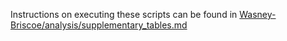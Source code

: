 Instructions on executing these scripts can be found in [Wasney-Briscoe/analysis/supplementary_tables.md](https://github.com/garudlab/Wasney-Briscoe/blob/main/analysis/supplementary_tables.md)
